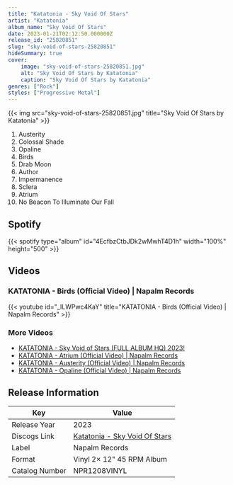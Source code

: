 ```yaml
---
title: "Katatonia - Sky Void Of Stars"
artist: "Katatonia"
album_name: "Sky Void Of Stars"
date: 2023-01-21T02:12:50.000000Z
release_id: "25820851"
slug: "sky-void-of-stars-25820851"
hideSummary: true
cover:
    image: "sky-void-of-stars-25820851.jpg"
    alt: "Sky Void Of Stars by Katatonia"
    caption: "Sky Void Of Stars by Katatonia"
genres: ["Rock"]
styles: ["Progressive Metal"]
---
```


{{< img src="sky-void-of-stars-25820851.jpg" title="Sky Void Of Stars by Katatonia" >}}

<!-- section break -->

1. Austerity
2. Colossal Shade
3. Opaline
4. Birds
5. Drab Moon
6. Author
7. Impermanence
8. Sclera
9. Atrium
10. No Beacon To Illuminate Our Fall

<!-- section break -->


## Spotify
{{< spotify type="album" id="4EcfbzCtbJDk2wMwhT4D1h" width="100%" height="500" >}}



## Videos
### KATATONIA - Birds (Official Video) | Napalm Records
{{< youtube id="_ILWPwc4KaY" title="KATATONIA - Birds (Official Video) | Napalm Records" >}}<br>

### More Videos

- [KATATONIA - Sky Void of Stars (FULL ALBUM HQ) 2023!](https://www.youtube.com/watch?v=_juzo3SvrxM)
- [KATATONIA - Atrium (Official Video) | Napalm Records](https://www.youtube.com/watch?v=BB24-hVZ88k)
- [KATATONIA - Austerity (Official Video) | Napalm Records](https://www.youtube.com/watch?v=hTj41rDTgBw)
- [KATATONIA - Opaline (Official Video) | Napalm Records](https://www.youtube.com/watch?v=yYzVCJRJhow)


## Release Information
|  Key           | Value                                                |
| ---------------| ---------------------------------------------------- |
| Release Year   | 2023                                   |
| Discogs Link   | [Katatonia - Sky Void Of Stars](https://www.discogs.com/release/25820851-Katatonia-Sky-Void-Of-Stars) |
| Label          | Napalm Records |
| Format         | Vinyl 2× 12" 45 RPM Album |
| Catalog Number | NPR1208VINYL |
